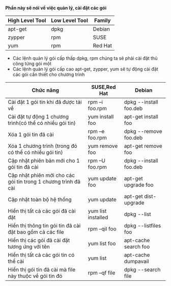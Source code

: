 **Phần này sẽ nói về việc quản lý, cài đặt các gói**

|High Level Tool|Low Level Tool|Family |
|---------------|--------------|-------|
|    apt-get    |     dpkg     |Debian |
|     zypper    |      rpm     | SUSE  |
|      yum      |      rpm     |Red Hat|

- Các lệnh quản lý gói cấp thấp dpkg, rpm chúng ta sẽ phải cài đặt thủ công từng gói một
- Các lệnh quản lý gói cấp cao apt-get, zypper, yum sẽ tự động cài đặt các gói cần thiết cho chương trình

|                  Chức năng                                     |    SUSE,Red Hat    |        Debian         |
|----------------------------------------------------------------|--------------------|-----------------------|
| Cài đặt 1 gói tin khi đã được tải về                           |rpm –i foo.rpm      |dpkg --install foo.deb |
| Cài đặt tự động 1 chương trình(có thể có nhiều gói tin)        |yum install foo     |apt-get install foo    |
| Xóa 1 gói tin đã cài                                           |rpm –e foo.rpm      |dpkg --remove foo.deb  |
| Xóa 1 chương trình (trong đó có thể có nhiều gói tin)          |yum remove foo      |apt-get remove foo     |
| Cập nhật phiên bản mới cho 1 gói tin đã cài                    |rpm –U foo.rpm      |dpkg --install foo.deb |
| Cập nhật phiên mới cho các gói tin trong 1 chương trình đã cài |yum update foo      |apt-get upgrade foo    |
| Cập nhật toàn bộ hệ thống                                      |yum update          |apt-get dist-upgrade   |
| Hiển thị tất cả các gói đã cài đặt                             |yum list installed  |dpkg --list            |
| Hiển thị thông tin gói tin đã cài đặt bao gồm cả các file      |rpm –qil foo        |dpkg --listfiles foo   |
| Hiển thị các gói đã cài đặt tương ứng với tên                  |yum list foo        |apt-cache search foo   |
| Hiển thị tất cả các gói tin có thể cài                         |yum list            |apt-cache dumpavail    |
| Hiển thị gói tin đã cài mà file này thuộc về gói tin đó        |rpm –qf file        |dpkg --search file     |

